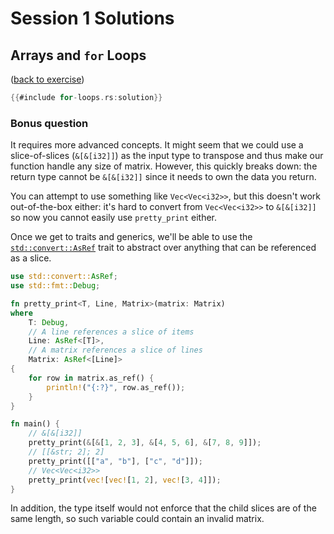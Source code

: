 # Session 1 Solutions

## Arrays and `for` Loops

([back to exercise](for-loops.md))

```rust
{{#include for-loops.rs:solution}}
```
### Bonus question

It requires more advanced concepts. It might seem that we could use a slice-of-slices (`&[&[i32]]`) as the input type to transpose and thus make our function handle any size of matrix. However, this quickly breaks down: the return type cannot be `&[&[i32]]` since it needs to own the data you return.

You can attempt to use something like `Vec<Vec<i32>>`, but this doesn't work out-of-the-box either: it's hard to convert from `Vec<Vec<i32>>` to `&[&[i32]]` so now you cannot easily use `pretty_print` either.

Once we get to traits and generics, we'll be able to use the [`std::convert::AsRef`][1] trait to abstract over anything that can be referenced as a slice.

```rust
use std::convert::AsRef;
use std::fmt::Debug;

fn pretty_print<T, Line, Matrix>(matrix: Matrix)
where
    T: Debug,
    // A line references a slice of items
    Line: AsRef<[T]>,
    // A matrix references a slice of lines
    Matrix: AsRef<[Line]>
{
    for row in matrix.as_ref() {
        println!("{:?}", row.as_ref());
    }
}

fn main() {
    // &[&[i32]]
    pretty_print(&[&[1, 2, 3], &[4, 5, 6], &[7, 8, 9]]);
    // [[&str; 2]; 2]
    pretty_print([["a", "b"], ["c", "d"]]);
    // Vec<Vec<i32>>
    pretty_print(vec![vec![1, 2], vec![3, 4]]);
}
```

In addition, the type itself would not enforce that the child slices are of the same length, so such variable could contain an invalid matrix.

[1]: https://doc.rust-lang.org/std/convert/trait.AsRef.html
